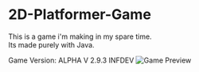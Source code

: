 # 2D-Platformer-Game

This is a game i'm making in my spare time.<br>
Its made purely with Java.

<label>Game Version: ALPHA V 2.9.3 INFDEV</label>
<img src="https://i.ibb.co/nscZM0g/game-preview.png" alt="Game Preview">
